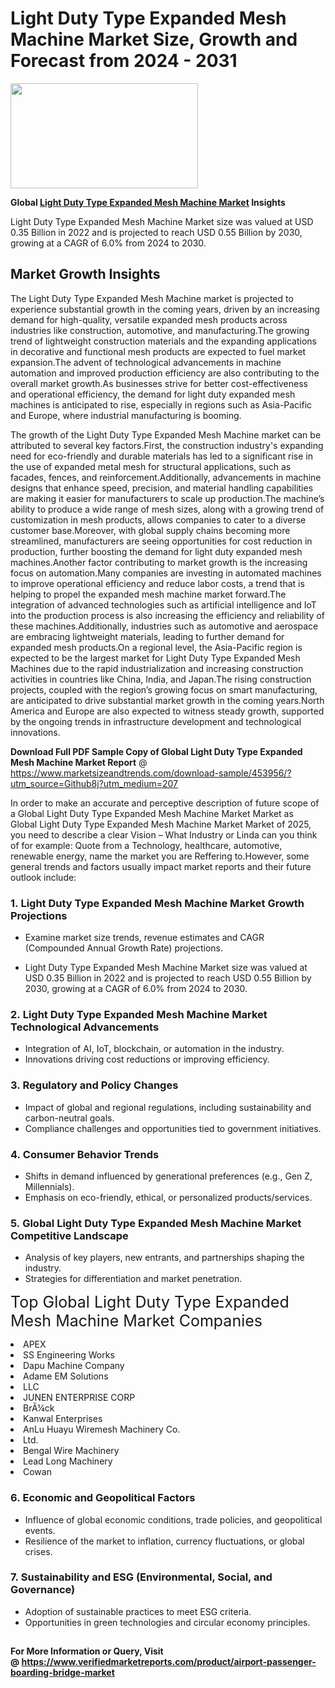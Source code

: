 <H1>Light Duty Type Expanded Mesh Machine Market Size, Growth and Forecast from 2024 - 2031</H1><img class="aligncenter size-medium wp-image-584254" src="https://thirdeyenews.in/wp-content/uploads/2024/09/Global-Market-Research-300x168.jpeg" alt="" width="300" height="168" /><p><strong>Global&nbsp;<a href="https://www.marketsizeandtrends.com/download-sample/453956/?utm_source=Github8j?utm_medium=207">Light Duty Type Expanded Mesh Machine Market</a> Insights</strong></p><p>Light Duty Type Expanded Mesh Machine Market size was valued at USD 0.35 Billion in 2022 and is projected to reach USD 0.55 Billion by 2030, growing at a CAGR of 6.0% from 2024 to 2030.</p><p><h2>Market Growth Insights</h2> <p>The Light Duty Type Expanded Mesh Machine market is projected to experience substantial growth in the coming years, driven by an increasing demand for high-quality, versatile expanded mesh products across industries like construction, automotive, and manufacturing.The growing trend of lightweight construction materials and the expanding applications in decorative and functional mesh products are expected to fuel market expansion.The advent of technological advancements in machine automation and improved production efficiency are also contributing to the overall market growth.As businesses strive for better cost-effectiveness and operational efficiency, the demand for light duty expanded mesh machines is anticipated to rise, especially in regions such as Asia-Pacific and Europe, where industrial manufacturing is booming.</p> <p>The growth of the Light Duty Type Expanded Mesh Machine market can be attributed to several key factors.First, the construction industry's expanding need for eco-friendly and durable materials has led to a significant rise in the use of expanded metal mesh for structural applications, such as facades, fences, and reinforcement.Additionally, advancements in machine designs that enhance speed, precision, and material handling capabilities are making it easier for manufacturers to scale up production.The machine’s ability to produce a wide range of mesh sizes, along with a growing trend of customization in mesh products, allows companies to cater to a diverse customer base.Moreover, with global supply chains becoming more streamlined, manufacturers are seeing opportunities for cost reduction in production, further boosting the demand for light duty expanded mesh machines.Another factor contributing to market growth is the increasing focus on automation.Many companies are investing in automated machines to improve operational efficiency and reduce labor costs, a trend that is helping to propel the expanded mesh machine market forward.The integration of advanced technologies such as artificial intelligence and IoT into the production process is also increasing the efficiency and reliability of these machines.Additionally, industries such as automotive and aerospace are embracing lightweight materials, leading to further demand for expanded mesh products.On a regional level, the Asia-Pacific region is expected to be the largest market for Light Duty Type Expanded Mesh Machines due to the rapid industrialization and increasing construction activities in countries like China, India, and Japan.The rising construction projects, coupled with the region’s growing focus on smart manufacturing, are anticipated to drive substantial market growth in the coming years.North America and Europe are also expected to witness steady growth, supported by the ongoing trends in infrastructure development and technological innovations.<p><span class=""><strong>Download Full PDF Sample Copy of Global Light Duty Type Expanded Mesh Machine Market Report</strong> @ <a href="https://www.marketsizeandtrends.com/download-sample/453956/?utm_source=Github8j?utm_medium=207" target="_blank">https://www.marketsizeandtrends.com/download-sample/453956/?utm_source=Github8j?utm_medium=207</a></span></p><p>In order to make an accurate and perceptive description of future scope of a Global&nbsp;Light Duty Type Expanded Mesh Machine Market Market as Global&nbsp;Light Duty Type Expanded Mesh Machine Market Market of 2025, you need to describe a clear Vision &ndash; What Industry or Linda can you think of for example: Quote from a Technology, healthcare, automotive, renewable energy, name the market you are Reffering to.However, some general trends and factors usually impact market reports and their future outlook include:</p><h3>1.&nbsp;<strong>Light Duty Type Expanded Mesh Machine Market Growth Projections</strong></h3><ul><li>Examine market size trends, revenue estimates and CAGR (Compounded Annual Growth Rate) projections.</li><li><p>Light Duty Type Expanded Mesh Machine Market size was valued at USD 0.35 Billion in 2022 and is projected to reach USD 0.55 Billion by 2030, growing at a CAGR of 6.0% from 2024 to 2030.</p></li></ul><h3>2.&nbsp;<strong>Light Duty Type Expanded Mesh Machine Market Technological Advancements</strong></h3><ul><li>Integration of AI, IoT, blockchain, or automation in the industry.</li><li>Innovations driving cost reductions or improving efficiency.</li></ul><h3>3.&nbsp;<strong>Regulatory and Policy Changes</strong></h3><ul><li>Impact of global and regional regulations, including sustainability and carbon-neutral goals.</li><li>Compliance challenges and opportunities tied to government initiatives.</li></ul><h3>4.&nbsp;<strong>Consumer Behavior Trends</strong></h3><ul><li>Shifts in demand influenced by generational preferences (e.g., Gen Z, Millennials).</li><li>Emphasis on eco-friendly, ethical, or personalized products/services.</li></ul><h3>5.&nbsp;<strong>Global Light Duty Type Expanded Mesh Machine Market Competitive Landscape</strong></h3><ul><li>Analysis of key players, new entrants, and partnerships shaping the industry.</li><li>Strategies for differentiation and market penetration.</li></ul><p data-pm-slice="1 1 []"><span style="color: inherit; font-family: inherit; font-size: 25px;">Top Global Light Duty Type Expanded Mesh Machine Market Companies</span></p><div class="" data-test-id=""><p><li>APEX</li><li> SS Engineering Works</li><li> Dapu Machine Company</li><li> Adame EM Solutions</li><li> LLC</li><li> JUNEN ENTERPRISE CORP</li><li> BrÃ¼ck</li><li> Kanwal Enterprises</li><li> AnLu Huayu Wiremesh Machinery Co.</li><li>Ltd.</li><li> Bengal Wire Machinery</li><li> Lead Long Machinery</li><li> Cowan</li></p></div><h3>6.&nbsp;<strong>Economic and Geopolitical Factors</strong></h3><ul><li>Influence of global economic conditions, trade policies, and geopolitical events.</li><li>Resilience of the market to inflation, currency fluctuations, or global crises.</li></ul><h3>7.&nbsp;<strong>Sustainability and ESG (Environmental, Social, and Governance)</strong></h3><ul><li>Adoption of sustainable practices to meet ESG criteria.</li><li>Opportunities in green technologies and circular economy principles.</li></ul><h2><strong style="font-size: 14px;">For More Information or Query, Visit @&nbsp;</strong><a style="background-color: #ffffff; font-size: 14px;" href="https://www.marketsizeandtrends.com/report/light-duty-type-expanded-mesh-machine-market/" target="_blank">https://www.verifiedmarketreports.com/product/airport-passenger-boarding-bridge-market</a></h2>